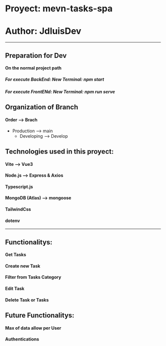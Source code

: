 # Proyect: mevn-tasks-spa
# Author: JdluisDev

 --------------------------------------------------------- 

## Preparation for Dev
   #### On the normal project path
   ##### For execute BackEnd: New Terminal: npm start
   ##### For execute FrontENd: New Terminal: npm run serve
   
## Organization of Branch
 #### Order -->  Brach
   
 - Production --> main
   - Developing --> Develop
     
     
## Technologies used in this proyect:
   #### Vite --> Vue3
   #### Node.js --> Express & Axios
   #### Typescript.js
   #### MongoDB (Atlas) --> mongoose
   #### TailwindCss
   #### dotenv
   
   -------------------------------------------------------
   
   ## Functionalitys:
   #### Get Tasks 
   #### Create new Task
   #### Filter from Tasks Category
   #### Edit Task
   #### Delete Task or Tasks
   
   ## Future Functionalitys: 
   #### Max of data allow per User
   #### Authentications
 
